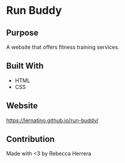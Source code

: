 # Run Buddy

## Purpose
A website that offers fitness training services. 

## Built With
* HTML
* CSS

## Website
https://lernatino.github.io/run-buddy/

## Contribution
Made with <3 by Rebecca Herrera
